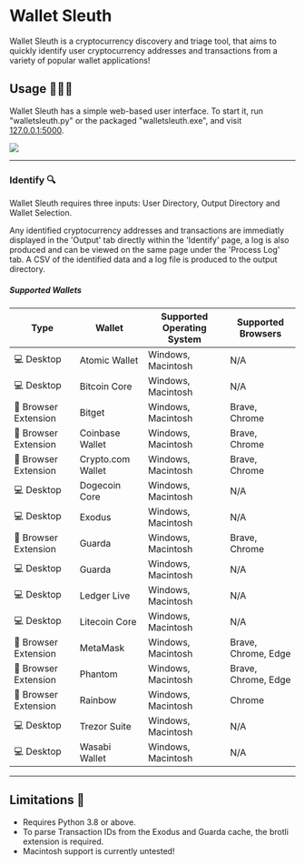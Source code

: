 # Wallet Sleuth
Wallet Sleuth is a cryptocurrency discovery and triage tool, that aims to quickly identify user cryptocurrency addresses and transactions from a variety of popular wallet applications!

## Usage 👩🏻‍💻
Wallet Sleuth has a simple web-based user interface. To start it, run "walletsleuth.py" or the packaged "walletsleuth.exe", and visit [127.0.0.1:5000](127.0.0.1:5000).

<img src="docs/WS_GIF.gif"/>

------

### Identify 🔍
Wallet Sleuth requires three inputs: User Directory, Output Directory and Wallet Selection.

Any identified cryptocurrency addresses and transactions are immediatly displayed in the 'Output' tab directly within the 'Identify' page, a log is also produced and can be viewed on the same page under the 'Process Log' tab. A CSV of the identified data and a log file is produced to the output directory.

##### Supported Wallets
|Type                   |Wallet 	                |Supported Operating System |Supported Browsers
|-----------------------|---------------------------|---------------------------|-------------------|
|💻 Desktop             |Atomic Wallet		        |Windows, Macintosh 		|N/A
|💻 Desktop             |Bitcoin Core		        |Windows, Macintosh			|N/A
|🧩 Browser Extension   |Bitget				        |Windows, Macintosh 		|Brave, Chrome
|🧩 Browser Extension   |Coinbase Wallet	        |Windows, Macintosh 		|Brave, Chrome
|🧩 Browser Extension   |Crypto.com Wallet			|Windows, Macintosh   		|Brave, Chrome
|💻 Desktop             |Dogecoin Core		        |Windows, Macintosh		    |N/A
|💻 Desktop             |Exodus     		        |Windows, Macintosh		    |N/A
|🧩 Browser Extension   |Guarda				        |Windows, Macintosh  	    |Brave, Chrome
|💻 Desktop             |Guarda     		        |Windows, Macintosh		    |N/A
|💻 Desktop             |Ledger Live		        |Windows, Macintosh		    |N/A
|💻 Desktop             |Litecoin Core		        |Windows, Macintosh    	    |N/A
|🧩 Browser Extension   |MetaMask			        |Windows, Macintosh		    |Brave, Chrome, Edge
|🧩 Browser Extension   |Phantom			        |Windows, Macintosh		    |Brave, Chrome, Edge
|🧩 Browser Extension   |Rainbow			        |Windows, Macintosh		    |Chrome
|💻 Desktop             |Trezor Suite		        |Windows, Macintosh		    |N/A
|💻 Desktop             |Wasabi Wallet		        |Windows, Macintosh		    |N/A

------

## Limitations 🚩
- Requires Python 3.8 or above.
- To parse Transaction IDs from the Exodus and Guarda cache, the brotli extension is required.
- Macintosh support is currently untested!